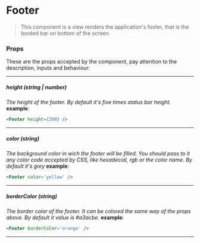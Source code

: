 # Footer
>This component is a view renders the application's footer, that is the borded bar on bottom of the screen.

### Props
These are the props accepted by the component, pay attention to the description, inputs and behaviour:

---

##### height *(string | number)*
*The height of the footer. By default it's five times status bar height.*
**example**: 
```html
<Footer height={200} /> 
```

---

##### color *(string)*
*The background color in wich the footer will be filled. You should pass to it any color code accepted by CSS, like hexadecial, rgb or the color name. By default it's grey*
**example**: 
```html
<Footer color='yellow' />
```

---

##### borderColor *(string)*
*The border color of the footer. It can be colored the same way of the props above. By default it value is #a3acbe.*
**example**: 
```html
<Footer borderColor='orange' />
```

---